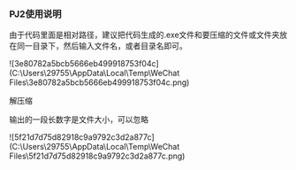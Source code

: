 ### PJ2使用说明

由于代码里面是相对路径，建议把代码生成的.exe文件和要压缩的文件或文件夹放在同一目录下，然后输入文件名，或者目录名即可。

![3e80782a5bcb5666eb499918753f04c](C:\Users\29755\AppData\Local\Temp\WeChat Files\3e80782a5bcb5666eb499918753f04c.png)

解压缩

输出的一段长数字是文件大小，可以忽略

![5f21d7d75d82918c9a9792c3d2a877c](C:\Users\29755\AppData\Local\Temp\WeChat Files\5f21d7d75d82918c9a9792c3d2a877c.png)